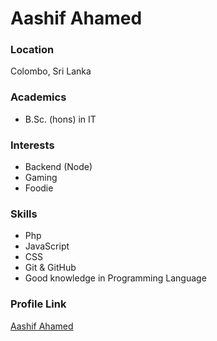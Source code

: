 # Aashif Ahamed

### Location

Colombo, Sri Lanka

### Academics

- B.Sc. (hons) in IT

### Interests

- Backend (Node)
- Gaming
- Foodie

### Skills

- Php
- JavaScript
- CSS
- Git & GitHub
- Good knowledge in Programming Language


### Profile Link

[Aashif Ahamed](https://github.com/AashifAhamed)
